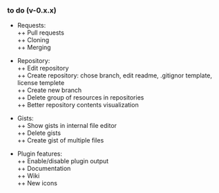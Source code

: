 ### to do (v-0.x.x)  
+ Requests:  
++ Pull requests  
++ Cloning  
++ Merging  

+ Repository:  
++ Edit repository  
++ Create repository: chose branch, edit readme, .gitignor template, license templete  
++ Create new branch  
++ Delete group of resources in repositories  
++ Better repository contents visualization  

+ Gists:  
++ Show gists in internal file editor  
++ Delete gists  
++ Create gist of multiple files  

+ Plugin features:  
++ Enable/disable plugin output  
++ Documentation  
++ Wiki  
++ New icons  